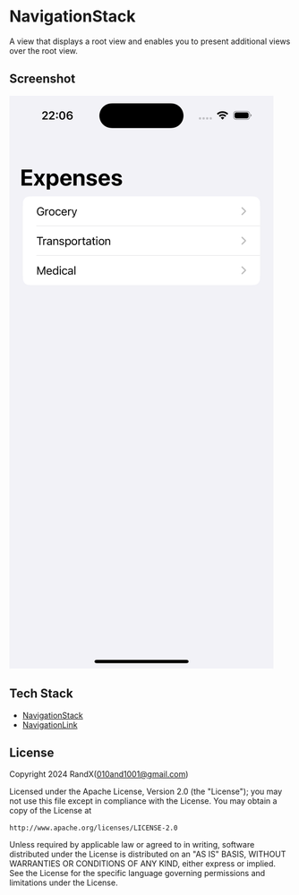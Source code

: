 # NavigationStack

A view that displays a root view and enables you to present additional views over the root view.

## Screenshot

![NavigationStack](./Screenshot/NavigationStack.png)

## Tech Stack

- [NavigationStack](https://developer.apple.com/documentation/swiftui/navigationstack)
- [NavigationLink](https://developer.apple.com/documentation/swiftui/navigationlink)

## License

Copyright 2024 RandX(<010and1001@gmail.com>)

Licensed under the Apache License, Version 2.0 (the "License");
you may not use this file except in compliance with the License.
You may obtain a copy of the License at

    http://www.apache.org/licenses/LICENSE-2.0

Unless required by applicable law or agreed to in writing, software
distributed under the License is distributed on an "AS IS" BASIS,
WITHOUT WARRANTIES OR CONDITIONS OF ANY KIND, either express or implied.
See the License for the specific language governing permissions and
limitations under the License.
